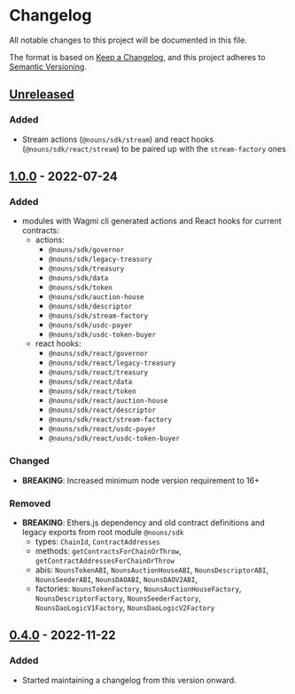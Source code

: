 # Changelog

All notable changes to this project will be documented in this file.

The format is based on [Keep a Changelog](https://keepachangelog.com/en/1.1.0/),
and this project adheres to [Semantic Versioning](https://semver.org/spec/v2.0.0.html).

## [Unreleased]

### Added

- Stream actions (`@nouns/sdk/stream`) and react hooks (`@nouns/sdk/react/stream`) to be paired up with the `stream-factory` ones

## [1.0.0] - 2022-07-24

### Added

- modules with Wagmi cli generated actions and React hooks for current contracts:
  - actions:
    - `@nouns/sdk/governor`
    - `@nouns/sdk/legacy-treasury`
    - `@nouns/sdk/treasury`
    - `@nouns/sdk/data`
    - `@nouns/sdk/token`
    - `@nouns/sdk/auction-house`
    - `@nouns/sdk/descriptor`
    - `@nouns/sdk/stream-factory`
    - `@nouns/sdk/usdc-payer`
    - `@nouns/sdk/usdc-token-buyer`
  - react hooks:
    - `@nouns/sdk/react/governor`
    - `@nouns/sdk/react/legacy-treasury`
    - `@nouns/sdk/react/treasury`
    - `@nouns/sdk/react/data`
    - `@nouns/sdk/react/token`
    - `@nouns/sdk/react/auction-house`
    - `@nouns/sdk/react/descriptor`
    - `@nouns/sdk/react/stream-factory`
    - `@nouns/sdk/react/usdc-payer`
    - `@nouns/sdk/react/usdc-token-buyer`

### Changed

- **BREAKING**: Increased minimum node version requirement to 16+

### Removed

- **BREAKING**: Ethers.js dependency and old contract definitions and legacy exports from root module `@nouns/sdk`
  - types: `ChainId`, `ContractAddresses`
  - methods: `getContractsForChainOrThrow`, `getContractAddressesForChainOrThrow`
  - abis: `NounsTokenABI`, `NounsAuctionHouseABI`, `NounsDescriptorABI`, `NounsSeederABI`, `NounsDAOABI`, `NounsDAOV2ABI`,
  - factories: `NounsTokenFactory`, `NounsAuctionHouseFactory`, `NounsDescriptorFactory`, `NounsSeederFactory`, `NounsDaoLogicV1Factory`, `NounsDaoLogicV2Factory`

## [0.4.0] - 2022-11-22

### Added

- Started maintaining a changelog from this version onward.

[Unreleased]: https://github.com/nounsDAO/nouns-monorepo/tree/master/packages/nouns-sdk
[1.0.0]: https://github.com/nounsDAO/nouns-monorepo/tree/6e0b43054/packages/nouns-sdk
[0.4.0]: https://github.com/nounsDAO/nouns-monorepo/tree/6e75b03a5/packages/nouns-sdk
